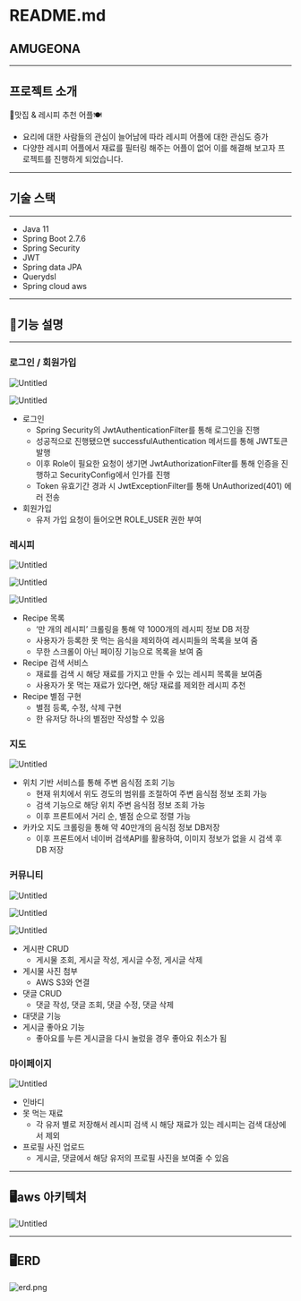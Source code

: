 # README.md

## **AMUGEONA**

---

## 프로젝트 소개

🍳맛집 & 레시피 추천 어플🍽️

- 요리에 대한 사람들의 관심이 늘어남에 따라 레시피 어플에 대한 관심도 증가
- 다양한 레시피 어플에서 재료를 필터링 해주는 어플이 없어 이를 해결해 보고자 프로젝트를 진행하게 되었습니다.

---

## 기술 스택

---

- Java 11
- Spring Boot 2.7.6
- Spring Security
- JWT
- Spring data JPA
- Querydsl
- Spring cloud aws

---

## 🍴기능 설명

---

### 로그인 / 회원가입

![Untitled](README%20md%20bdd00e24c4b34b668ae3c7bd28db7854/Untitled.png)

![Untitled](README%20md%20bdd00e24c4b34b668ae3c7bd28db7854/Untitled%201.png)

- 로그인
    - Spring Security의 JwtAuthenticationFilter를 통해 로그인을 진행
    - 성공적으로 진행됐으면 successfulAuthentication 메서드를 통해 JWT토큰 발행
    - 이후 Role이 필요한 요청이 생기면 JwtAuthorizationFilter를 통해 인증을 진행하고 SecurityConfig에서 인가를 진행
    - Token 유효기간 경과 시 JwtExceptionFilter를 통해 UnAuthorized(401) 에러 전송
- 회원가입
    - 유저 가입 요청이 들어오면 ROLE_USER 권한 부여

### 레시피

![Untitled](README%20md%20bdd00e24c4b34b668ae3c7bd28db7854/Untitled%202.png)

![Untitled](README%20md%20bdd00e24c4b34b668ae3c7bd28db7854/Untitled%203.png)

![Untitled](README%20md%20bdd00e24c4b34b668ae3c7bd28db7854/Untitled%204.png)

- Recipe 목록
    - ‘만 개의 레시피’ 크롤링을 통해 약 1000개의 레시피 정보 DB 저장
    - 사용자가 등록한 못 먹는 음식을 제외하여 레시피들의 목록을 보여 줌
    - 무한 스크롤이 아닌 페이징 기능으로 목록을 보여 줌
- Recipe 검색 서비스
    - 재료를 검색 시 해당 재료를 가지고 만들 수 있는 레시피 목록을 보여줌
    - 사용자가 못 먹는 재료가 있다면, 해당 재료를 제외한 레시피 추천
- Recipe 별점 구현
    - 별점 등록, 수정, 삭제 구현
    - 한 유저당 하나의 별점만 작성할 수 있음

### 지도

![Untitled](README%20md%20bdd00e24c4b34b668ae3c7bd28db7854/Untitled%205.png)

- 위치 기반 서비스를 통해 주변 음식점 조회 기능
    - 현재 위치에서 위도 경도의 범위를 조절하여 주변 음식점 정보 조회 가능
    - 검색 기능으로 해당 위치 주변 음식점 정보 조회 가능
    - 이후 프론트에서 거리 순, 별점 순으로 정렬 가능
- 카카오 지도 크롤링을 통해 약 40만개의 음식점 정보 DB저장
    - 이후 프론트에서 네이버 검색API를 활용하여, 이미지 정보가 없을 시 검색 후 DB 저장

### 커뮤니티

![Untitled](README%20md%20bdd00e24c4b34b668ae3c7bd28db7854/Untitled%206.png)

![Untitled](README%20md%20bdd00e24c4b34b668ae3c7bd28db7854/Untitled%207.png)

![Untitled](README%20md%20bdd00e24c4b34b668ae3c7bd28db7854/Untitled%208.png)

- 게시판 CRUD
    - 게시물 조회, 게시글 작성, 게시글 수정, 게시글 삭제
- 게시물 사진 첨부
    - AWS S3와 연결
- 댓글 CRUD
    - 댓글 작성, 댓글 조회, 댓글 수정, 댓글 삭제
- 대댓글 기능
- 게시글 좋아요 기능
    - 좋아요를 누른 게시글을 다시 눌렀을 경우 좋아요 취소가 됨

### 마이페이지

![Untitled](README%20md%20bdd00e24c4b34b668ae3c7bd28db7854/Untitled%209.png)

- 인바디
- 못 먹는 재료
    - 각 유저 별로 저장해서 레시피 검색 시 해당 재료가 있는 레시피는 검색 대상에서 제외
- 프로필 사진 업로드
    - 게시글, 댓글에서 해당 유저의 프로필 사진을 보여줄 수 있음

---

## 🖥️aws 아키텍처

![Untitled](README%20md%20bdd00e24c4b34b668ae3c7bd28db7854/Untitled%2010.png)

---

## 🖥️ERD

![erd.png](README%20md%20bdd00e24c4b34b668ae3c7bd28db7854/erd.png)